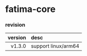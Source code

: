 # fatima-core #

### revision ###

version     | desc
---------:| :----- 
v1.3.0  |  support linux/arm64

